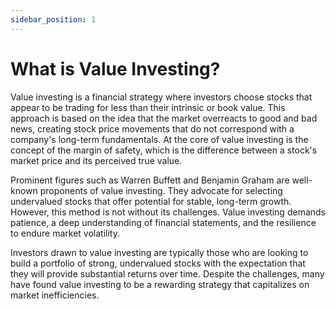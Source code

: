 ```yaml
---
sidebar_position: 1
---
```


# What is Value Investing?

Value investing is a financial strategy where investors choose stocks that appear to be trading for less than their intrinsic or book value. This approach is based on the idea that the market overreacts to good and bad news, creating stock price movements that do not correspond with a company's long-term fundamentals. At the core of value investing is the concept of the margin of safety, which is the difference between a stock's market price and its perceived true value.

Prominent figures such as Warren Buffett and Benjamin Graham are well-known proponents of value investing. They advocate for selecting undervalued stocks that offer potential for stable, long-term growth. However, this method is not without its challenges. Value investing demands patience, a deep understanding of financial statements, and the resilience to endure market volatility.

Investors drawn to value investing are typically those who are looking to build a portfolio of strong, undervalued stocks with the expectation that they will provide substantial returns over time. Despite the challenges, many have found value investing to be a rewarding strategy that capitalizes on market inefficiencies.
